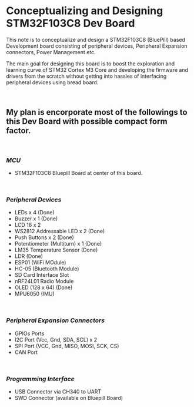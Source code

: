 # Conceptualizing and Designing STM32F103C8 Dev Board

This note is to conceptualize and design a STM32F103C8 (BluePill) based Development board consisting of peripheral devices, Peripheral Expansion connectors, Power Management etc.

The main goal for designing this board is to boost the exploration and learning curve of STM32 Cortex M3 Core and developing the firmware and drivers from the scratch without getting into hassles of interfacing peripheral devices using bread board.


<br>


## My plan is encorporate most of the followings to this Dev Board with possible compact form factor.

<br>

### ***MCU***
- STM32F103C8 Bluepill Board at center of this board. 

<br>

### ***Peripheral Devices***
- LEDs x 4                          (Done)
- Buzzer x 1                        (Done)
- LCD 16 x 2
- WS2812 Addressable LED x 2        (Done)
- Push Buttons x 2                  (Done)
- Potentiometer (Multiturn) x 1     (Done)
- LM35 Temperature Sensor           (Done)
- LDR                               (Done)
- ESP01 (WiFi MOdule)
- HC-05 (Bluetooth Module)
- SD Card Interface Slot
- nRF24L01 Radio Module
- OLED (128 x 64)                   (Done)
- MPU6050 (IMU)

<br>

### ***Peripheral Expansion Connectors***
- GPIOs Ports
- I2C Port (Vcc, Gnd, SDA, SCL) x 2
- SPI Port (VCC, Gnd, MISO, MOSI, SCK, CS)
- CAN Port

<br>

### ***Programming Interface***
- USB Connector via CH340 to UART
- SWD Connector (available on Bluepill Board)


